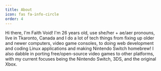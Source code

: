 ```yaml
---
title: About
icon: fas fa-info-circle
order: 4
---
```


Hi there, I'm Faith Void! I'm 26 years old, use she/her + ae/aer pronouns, live in Tkaronto, Canada and I do a lot of tech things from fixing up older and newer computers, video game consoles, to doing web development and coding Linux applications and making Nintendo Switch homebrew! I also dabble in porting free/open-source video games to other platforms, with my current focuses being the Nintendo Switch, 3DS, and the original Xbox.
